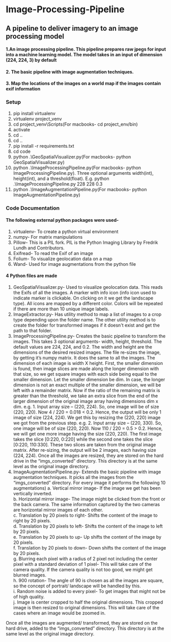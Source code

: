 # Image-Processing-Pipeline

## A pipeline to deliver imagery to an image processing model

#### 1.An image processing pipeline. This pipeline prepares raw jpegs for input into a machine learning model. The model takes in an input of dimension (224, 224, 3) by default
#### 2. The basic pipeline with image augmentation techniques.
#### 3. Map the locations of the images on a world map if the images contain exif information

### Setup
1) pip install virtualenv
2) virtualenv project_venv
3) cd project_venv\Scripts(For macbooks- cd project_env/bin)
4) activate
5) cd ..
6) cd ..
7) pip install -r requirements.txt
8) cd code
9) python .\GeoSpatialVisualizer.py(For macbooks- python GeoSpatialVisualizer.py)
10) python .\ImageProcessingPipeline.py(For macbooks- python ImageProcessingPipeline.py). Three
optional arguments width(int), height(int), and a threshold(float). E.g. python
.\ImageProcessingPipeline.py 228 228 0.3
11) python .\ImageAugmentationPipeline.py(For macbooks- python ImageAugmentationPipeline.py)

### Code Documentation

#### The following external python packages were used-
1)	virtualenv- To create a python virtual environment
2)	numpy- For matrix manipulations
3)	Pillow- This is a PIL fork. PIL is the Python Imaging Library by Fredrik Lundh and Contributors.
4)	Exifread- To read the Exif of an image
5)	Folium- To visualize geolocation data on a map
6)	Wand- Used for image augmentations from the python file

#### 4 Python files are made
1)	GeoSpatialVisualizer.py- Used to visualize geolocation data. This reads the Exifs of all the images. A marker with info icon (info icon used to indicate marker is clickable. On clicking on it we get the landscape type). All icons are mapped by a different color. Colors will be repeated if there are more than 10 unique image labels.  
2)	ImageExtractor.py- Has utility method to map a list of images to a crop type depending upon the folder name. The other utility method is to create the folder for transformed images if it doesn't exist and get the path to that folder.
3)	ImageProcessingPipeline.py- Creates the basic pipeline to transform the images. This takes 3 optional arguments- width, height, threshold. The default values are 224, 224, and 0.2. The width and height are the dimensions of the desired resized images. The file re-sizes the image, by getting it’s numpy matrix. It does the same to all the images. The dimension of each image is width X height. First, the smaller dimension is found, then image slices are made along the longer dimension with that size, so we get square images with each side being equal to the smaller dimension. Let the smaller dimension be dim. In case, the longer dimension is not an exact multiple of the smaller dimension, we will be left with a remainder matrix. Now if the ratio of the remaining matrix is greater than the threshold, we take an extra slice from the end of the larger dimension of the original image array having dimensions dim x dim. 
e.g. 1. Input array size – (220, 224). So, one image will be of size (220, 220). Now 4 / 220 = 0.018 < 0.2. Hence, the output will be only 1 image of size (224, 224). We get this by resizing the (220, 220) image we got from the previous step. 
e.g. 2. Input array size – (220, 330). So, one image will be of size (220, 220). Now 110 / 220 = 0.5 > 0.2. Hence, we will get one more image having the size (220, 220). The first image takes the slice [0:220, 0:220] while the second one takes the slice [0:220, 110:330]. These two slices are taken from the original image matrix. After re-sizing, the output will be 2 images, each having size (224, 224). 
Once all the images are resized, they are stored on the hard drive in the “imgs_converted” directory. This directory is at the same level as the original image directory. 
4)	ImageAugmentationPipeline.py- Extends the basic pipeline with image augmentation techniques. It picks all the images from the “imgs_converted” directory. For every image it performs the following 10 augmentations) 
a.	Vertical mirror image- If the image we get has been vertically inverted. <br/>
b.	Horizontal mirror image- The image might be clicked from the front or the back camera. The same information captured by the two cameras are horizontal mirror images of each other. <br/>
c.	Translation by 20 pixels to right- Shifts the content of the image to right by 20 pixels. <br/>
d.	Translation by 20 pixels to left- Shifts the content of the image to left by 20 pixels. <br/>
e.	Translation by 20 pixels to up- Up shifts the content of the image by 20 pixels. <br/>
f.	Translation by 20 pixels to down- Down shifts the content of the image by 20 pixels. <br/>
g.	Blurring each pixel with a radius of 2 pixel not including the center pixel with a standard deviation of 1 pixel- This will take care of the camera quality. If the camera quality is not too good, we might get blurred images. <br/>
h.	900 rotation- The angle of 90 is chosen as all the images are square, so the concept of portrait/ landscape will be handled by this. <br/>
i.	 Random noise is added to every pixel- To get images that might not be of high quality. <br/>
j.	Image is center cropped to half the original dimensions. This cropped image is then resized to original dimensions. This will take care of the cases where an image would be zoomed in.


Once all the images are augmented/ transformed, they are stored on the hard drive, added to
the “imgs_converted” directory. This directory is at the same level as the original image
directory.
